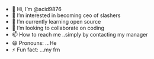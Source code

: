- 👋 Hi, I’m @acid9876
- 👀 I’m interested in becoming ceo of slashers
- 🌱 I’m currently learning open source
- 💞️ I’m looking to collaborate on coding
- 📫 How to reach me ..simply by contacting my manager
- 😄 Pronouns: ...He
- ⚡ Fun fact: ...my frn

<!---
acid9876/acid9876 is a ✨ special ✨ repository because its `README.md` (this file) appears on your GitHub profile.
You can click the Preview link to take a look at your changes.
--->
